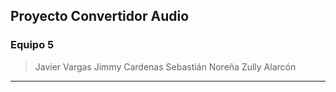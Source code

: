 ## Proyecto Convertidor Audio

### Equipo 5
> Javier Vargas
> Jimmy Cardenas
> Sebastián Noreña
> Zully Alarcón

-------





